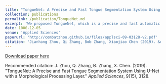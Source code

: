 ```yaml
---
title: "TongueNet: A Precise and Fast Tongue Segmentation System Using U-Net with a Morphological Processing Layer"
collection: publications
permalink: /publication/TongueNet.md
excerpt: 'We proposed TongueNet, which is a precise and fast automatic tongue segmentation system.'
date: 1000-12-05
venue: 'Applied Sciences'
paperurl: 'http://combatzhou.github.io/files/applsci-09-03128-v2.pdf'
citation: 'Jianhang Zhou, Qi Zhang, Bob Zhang, Xiaojiao Chen (2019). &quot;TongueNet: A Precise and Fast Tongue Segmentation System Using U-Net with a Morphological Processing Layer.&quot; <i>Applied Sciences</i>. 9(15), 3128.'
---
```


[Download paper here](http://combatzhou.github.io/files/applsci-09-03128-v2.pdf)

Recommended citation: J. Zhou, Q. Zhang, B. Zhang, X. Chen. (2019). &quot;TongueNet: A Precise and Fast Tongue Segmentation System Using U-Net with a Morphological Processing Layer.&quot; <i>Applied Sciences</i>, 9(15), 3128.

